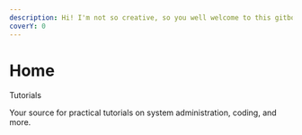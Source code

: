 ```yaml
---
description: Hi! I'm not so creative, so you well welcome to this gitbook?
coverY: 0
---
```


# Home

Tutorials

Your source for practical tutorials on system administration, coding, and more.
